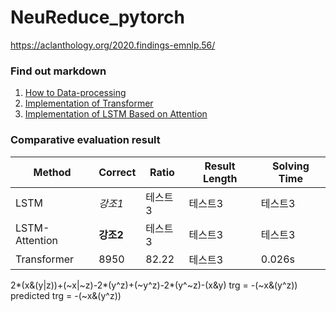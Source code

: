# NeuReduce_pytorch
https://aclanthology.org/2020.findings-emnlp.56/

### Find out markdown
1. [How to Data-processing](https://github.com/DolceLatte/NeuReduce_pytorch/blob/main/How%20to%20Data%20pre-processing.md)<br/>
2. [Implementation of Transformer](https://github.com/DolceLatte/NeuReduce_pytorch/blob/main/Model_summary.md)<br/>
3. [Implementation of LSTM Based on Attention](https://github.com/DolceLatte/NeuReduce_pytorch/blob/main/LSTM.md)<br/>

### Comparative evaluation result
|Method|Correct|Ratio|Result Length|Solving Time
|---|---|---|---|---|
|LSTM|*강조1*|테스트3|테스트3|테스트3|
|LSTM-Attention|**강조2**|테스트3|테스트3|테스트3|
|Transformer|8950|82.22|테스트3|0.026s|


2*(x&(y|z))+(~x|~z)-2*(y^z)+(~y^z)-2*(y^~z)-(x&y)
trg 		= -(~x&(y^z))
predicted trg 	= -(~x&(y^z))
